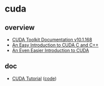 # cuda

## overview

- [CUDA Toolkit Documentation v10.1.168](https://docs.nvidia.com/cuda/index.html)
- [An Easy Introduction to CUDA C and C++](https://devblogs.nvidia.com/easy-introduction-cuda-c-and-c/)
- [An Even Easier Introduction to CUDA](https://devblogs.nvidia.com/even-easier-introduction-cuda/)

## doc

- [CUDA Tutorial](https://cuda-tutorial.readthedocs.io/en/latest/) ([code](./doc/CUDA%20Tutorial))

